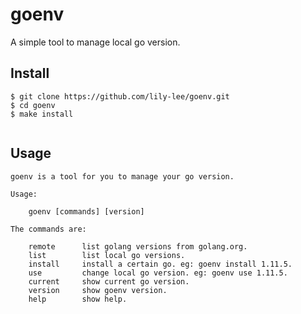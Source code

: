 # goenv

A simple tool to manage local go version.

## Install

```
$ git clone https://github.com/lily-lee/goenv.git
$ cd goenv
$ make install
 
```


## Usage

```
goenv is a tool for you to manage your go version.

Usage:

    goenv [commands] [version]

The commands are:

    remote      list golang versions from golang.org.
    list        list local go versions.
    install     install a certain go. eg: goenv install 1.11.5.
    use         change local go version. eg: goenv use 1.11.5.
    current     show current go version.
    version     show goenv version.
    help        show help.
```

